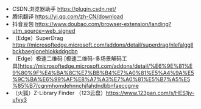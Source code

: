 - CSDN.浏览器助手 https://plugin.csdn.net/
- 腾讯翻译 https://yi.qq.com/zh-CN/download
- 抖音豆包 https://www.doubao.com/browser-extension/landing?utm_source=web_signed
- （Edge）SuperDrag https://microsoftedge.microsoft.com/addons/detail/superdrag/nlefalggllbckbaegjonehiokkddgcbn
- （Edge）极速二维码 [极速二维码-多场景解码工具]https://microsoftedge.microsoft.com/addons/detail/%E6%9E%81%E9%80%9F%E4%BA%8C%E7%BB%B4%E7%A0%81%E5%A4%9A%E5%9C%BA%E6%99%AF%E8%A7%A3%E7%A0%81%E5%B7%A5%E5%85%B7/cgnmhomdehnnchjfahdndbbnfaeccgme
- （火狐）Z-Library Finder （123云盘）https://www.123pan.com/s/HES1jv-ufvy3
